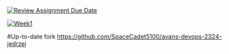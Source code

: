 [![Review Assignment Due Date](https://classroom.github.com/assets/deadline-readme-button-24ddc0f5d75046c5622901739e7c5dd533143b0c8e959d652212380cedb1ea36.svg)](https://classroom.github.com/a/B9F4RYVR)


[![Week1](https://github.com/avans-devops/avans-devops-2324-jedrzej/actions/workflows/week1.js.yml/badge.svg)](https://github.com/avans-devops/avans-devops-2324-jedrzej/actions/workflows/week1.js.yml)

#Up-to-date fork
https://github.com/SpaceCadet5100/avans-devops-2324-jedrzej

